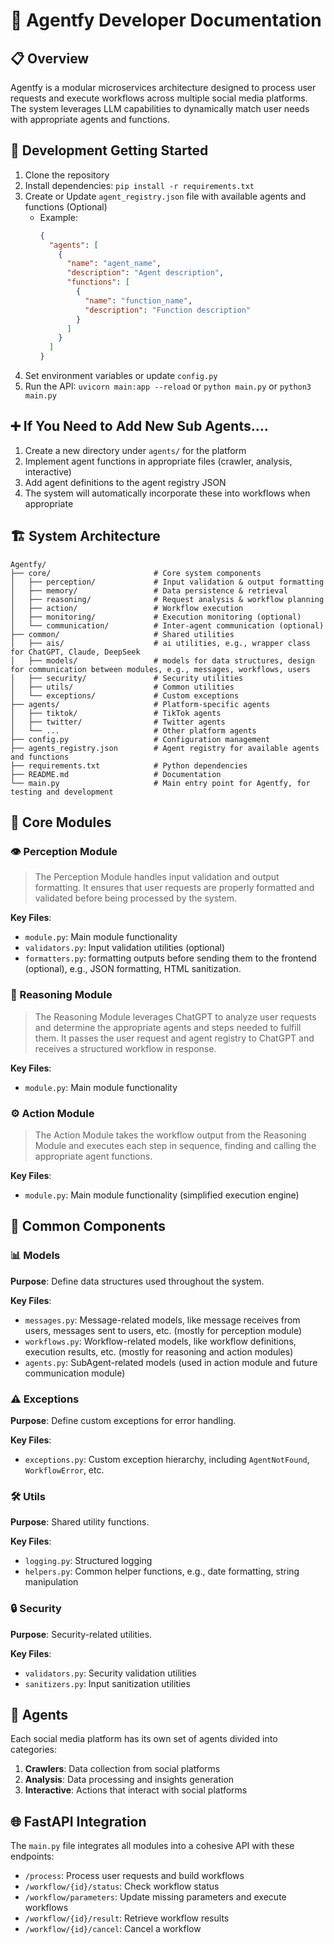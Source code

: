 # 🚀 Agentfy Developer Documentation

## 📋 Overview

Agentfy is a modular microservices architecture designed to process user requests and execute workflows across multiple social media platforms. The system leverages LLM capabilities to dynamically match user needs with appropriate agents and functions.

## 🚦 Development Getting Started

1. Clone the repository
2. Install dependencies: `pip install -r requirements.txt`
3. Create or Update `agent_registry.json` file with available agents and functions (Optional)
   - Example:
     ```json
     {
       "agents": [
         {
           "name": "agent_name",
           "description": "Agent description",
           "functions": [
             {
               "name": "function_name",
               "description": "Function description"
             }
           ]
         }
       ]
     }
     ```
4. Set environment variables or update `config.py`
5. Run the API: `uvicorn main:app --reload` or `python main.py` or `python3 main.py`

## ➕ If You Need to Add New Sub Agents....

1. Create a new directory under `agents/` for the platform
2. Implement agent functions in appropriate files (crawler, analysis, interactive)
3. Add agent definitions to the agent registry JSON
4. The system will automatically incorporate these into workflows when appropriate


## 🏗️ System Architecture

```
Agentfy/
├── core/                       # Core system components
│   ├── perception/             # Input validation & output formatting
│   ├── memory/                 # Data persistence & retrieval
│   ├── reasoning/              # Request analysis & workflow planning
│   ├── action/                 # Workflow execution
│   ├── monitoring/             # Execution monitoring (optional)
│   └── communication/          # Inter-agent communication (optional)
├── common/                     # Shared utilities 
│   ├── ais/                    # ai utilities, e.g., wrapper class for ChatGPT, Claude, DeepSeek
│   ├── models/                 # models for data structures, design for communication between modules, e.g., messages, workflows, users
│   ├── security/               # Security utilities
│   ├── utils/                  # Common utilities  
│   └── exceptions/             # Custom exceptions
├── agents/                     # Platform-specific agents
│   ├── tiktok/                 # TikTok agents
│   ├── twitter/                # Twitter agents
│   └── ...                     # Other platform agents
├── config.py                   # Configuration management 
├── agents_registry.json        # Agent registry for available agents and functions
├── requirements.txt            # Python dependencies
├── README.md                   # Documentation
└── main.py                     # Main entry point for Agentfy, for testing and development
```

## 🧩 Core Modules

### 👁️ Perception Module

> The Perception Module handles input validation and output formatting. It ensures that user requests are properly formatted and validated before being processed by the system.

**Key Files**:
- `module.py`: Main module functionality
- `validators.py`: Input validation utilities (optional)
- `formatters.py`: formatting outputs before sending them to the frontend (optional), e.g., JSON formatting, HTML sanitization.

### 🤔 Reasoning Module

> The Reasoning Module leverages ChatGPT to analyze user requests and determine the appropriate agents and steps needed to fulfill them. It passes the user request and agent registry to ChatGPT and receives a structured workflow in response.

**Key Files**:
- `module.py`: Main module functionality

### ⚙️ Action Module

> The Action Module takes the workflow output from the Reasoning Module and executes each step in sequence, finding and calling the appropriate agent functions.

**Key Files**:
- `module.py`: Main module functionality (simplified execution engine)

## 🔧 Common Components

### 📊 Models

**Purpose**: Define data structures used throughout the system.

**Key Files**:
- `messages.py`: Message-related models, like message receives from users, messages sent to users, etc. (mostly for perception module)
- `workflows.py`: Workflow-related models, like workflow definitions, execution results, etc. (mostly for reasoning and action modules)
- `agents.py`: SubAgent-related models (used in action module and future communication module)

### ⚠️ Exceptions

**Purpose**: Define custom exceptions for error handling.

**Key Files**:
- `exceptions.py`: Custom exception hierarchy, including `AgentNotFound`, `WorkflowError`, etc.

### 🛠️ Utils

**Purpose**: Shared utility functions.

**Key Files**:
- `logging.py`: Structured logging
- `helpers.py`: Common helper functions, e.g., date formatting, string manipulation

### 🔒 Security

**Purpose**: Security-related utilities.

**Key Files**:
- `validators.py`: Security validation utilities
- `sanitizers.py`: Input sanitization utilities

## 🤖 Agents

Each social media platform has its own set of agents divided into categories:

1. **Crawlers**: Data collection from social platforms
2. **Analysis**: Data processing and insights generation
3. **Interactive**: Actions that interact with social platforms

## 🌐 FastAPI Integration

The `main.py` file integrates all modules into a cohesive API with these endpoints:

- `/process`: Process user requests and build workflows
- `/workflow/{id}/status`: Check workflow status
- `/workflow/parameters`: Update missing parameters and execute workflows
- `/workflow/{id}/result`: Retrieve workflow results
- `/workflow/{id}/cancel`: Cancel a workflow
